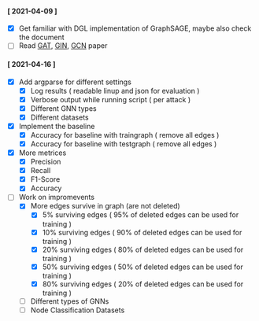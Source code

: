 #### [ 2021-04-09 ]

- [x] Get familiar with DGL implementation of GraphSAGE, maybe also check the document
- [ ] Read [GAT](https://arxiv.org/abs/1710.10903), [GIN](https://arxiv.org/abs/1810.00826), [GCN](https://arxiv.org/abs/1609.02907) paper

#### [ 2021-04-16 ]

- [x] Add argparse for different settings
  - [x] Log results ( readable linup and json for evaluation )
  - [x] Verbose output while running script ( per attack )
  - [x] Different GNN types
  - [x] Different datasets
- [x] Implement the baseline
  - [x] Accuracy for baseline with traingraph ( remove all edges )
  - [x] Accuracy for baseline with testgraph ( remove all edges )
- [x] More metrices
  - [x] Precision
  - [x] Recall
  - [x] F1-Score
  - [x] Accuracy
- [ ] Work on impromevents
  - [x] More edges survive in graph (are not deleted)
    - [x] 5% surviving edges ( 95% of deleted edges can be used for training )
    - [x] 10% surviving edges ( 90% of deleted edges can be used for training )
    - [x] 20% surviving edges ( 80% of deleted edges can be used for training )
    - [x] 50% surviving edges ( 50% of deleted edges can be used for training )
    - [x] 80% surviving edges ( 20% of deleted edges can be used for training ) 
  - [ ] Different types of GNNs
  - [ ] Node Classification Datasets
